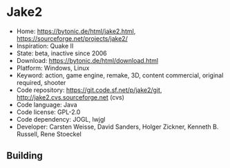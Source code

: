 # Jake2

- Home: https://bytonic.de/html/jake2.html, https://sourceforge.net/projects/jake2/
- Inspiration: Quake II
- State: beta, inactive since 2006
- Download: https://bytonic.de/html/download.html
- Platform: Windows, Linux
- Keyword: action, game engine, remake, 3D, content commercial, original required, shooter
- Code repository: https://git.code.sf.net/p/jake2/git, http://jake2.cvs.sourceforge.net (cvs)
- Code language: Java
- Code license: GPL-2.0
- Code dependency: JOGL, lwjgl
- Developer: Carsten Weisse, David Sanders, Holger Zickner, Kenneth B. Russell, Rene Stoeckel

## Building
